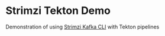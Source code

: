 # Strimzi Tekton Demo

Demonstration of using [Strimzi Kafka CLI](https://github.com/systemcraftsman/strimzi-kafka-cli) with Tekton pipelines
